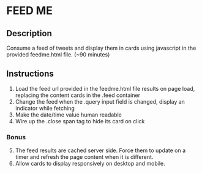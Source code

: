 # FEED ME

## Description
    
Consume a feed of tweets and display them in cards using javascript in the provided feedme.html file. (~90 minutes)

## Instructions

1. Load the feed url provided in the feedme.html file results on page load, replacing the content cards in the .feed container
2. Change the feed when the .query input field is changed, display an indicator while fetching
3. Make the date/time value human readable
4. Wire up the .close span tag to hide its card on click

### Bonus

5. The feed results are cached server side.  Force them to update on a timer and refresh
   the page content when it is different.
6. Allow cards to display responsively on desktop and mobile.